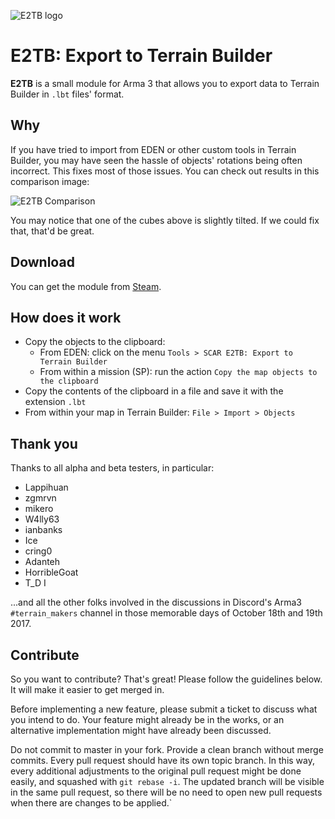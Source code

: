 ![E2TB logo](https://cldup.com/isZPFlSHn0.png)

# E2TB: Export to Terrain Builder

**E2TB** is a small module for Arma 3 that allows you to export data to Terrain Builder in `.lbt` files' format.


## Why
If you have tried to import from EDEN or other custom tools in Terrain Builder, you may have seen the hassle of objects' rotations being often incorrect. This fixes most of those issues. You can check out results in this comparison image:

![E2TB Comparison](https://cldup.com/eOdeb2Gtga.jpg)

You may notice that one of the cubes above is slightly tilted. If we could fix that, that'd be great.

## Download

You can get the module from [Steam](http://steamcommunity.com/sharedfiles/filedetails/?id=1145478729).

## How does it work

  * Copy the objects to the clipboard:
    * From EDEN: click on the menu `Tools > SCAR E2TB: Export to Terrain Builder`
    * From within a mission (SP): run the action `Copy the map objects to the clipboard`
  * Copy the contents of the clipboard in a file and save it with the extension `.lbt`
  * From within your map in Terrain Builder: `File > Import > Objects`

## Thank you

Thanks to all alpha and beta testers, in particular:

  * Lappihuan
  * zgmrvn
  * mikero
  * W4lly63
  * ianbanks
  * Ice
  * cring0
  * Adanteh
  * HorribleGoat
  * T_D I

...and all the other folks involved in the discussions in Discord's Arma3 `#terrain_makers` channel in those memorable days of October 18th and 19th 2017.

## Contribute

So you want to contribute? That's great! Please follow the guidelines below. It will make it easier to get merged in.

Before implementing a new feature, please submit a ticket to discuss what you intend to do. Your feature might already be in the works, or an alternative implementation might have already been discussed.

Do not commit to master in your fork. Provide a clean branch without merge commits. Every pull request should have its own topic branch. In this way, every additional adjustments to the original pull request might be done easily, and squashed with `git rebase -i`. The updated branch will be visible in the same pull request, so there will be no need to open new pull requests when there are changes to be applied.`
